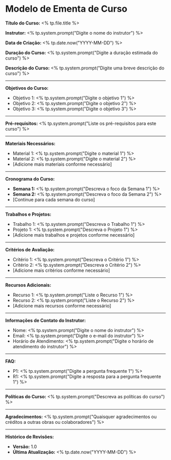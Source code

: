# Modelo de Ementa de Curso

**Título do Curso:** <% tp.file.title %>

**Instrutor:** <% tp.system.prompt("Digite o nome do instrutor") %>

**Data de Criação:** <% tp.date.now("YYYY-MM-DD") %>

**Duração do Curso:** <% tp.system.prompt("Digite a duração estimada do curso") %>

**Descrição do Curso:**
<% tp.system.prompt("Digite uma breve descrição do curso") %>

---

**Objetivos do Curso:**
- Objetivo 1: <% tp.system.prompt("Digite o objetivo 1") %>
- Objetivo 2: <% tp.system.prompt("Digite o objetivo 2") %>
- Objetivo 3: <% tp.system.prompt("Digite o objetivo 3") %>

---

**Pré-requisitos:**
<% tp.system.prompt("Liste os pré-requisitos para este curso") %>

---

**Materiais Necessários:**
- Material 1: <% tp.system.prompt("Digite o material 1") %>
- Material 2: <% tp.system.prompt("Digite o material 2") %>
- [Adicione mais materiais conforme necessário]

---

**Cronograma do Curso:**
- **Semana 1:** <% tp.system.prompt("Descreva o foco da Semana 1") %>
- **Semana 2:** <% tp.system.prompt("Descreva o foco da Semana 2") %>
- [Continue para cada semana do curso]

---

**Trabalhos e Projetos:**
- Trabalho 1: <% tp.system.prompt("Descreva o Trabalho 1") %>
- Projeto 1: <% tp.system.prompt("Descreva o Projeto 1") %>
- [Adicione mais trabalhos e projetos conforme necessário]

---

**Critérios de Avaliação:**
- Critério 1: <% tp.system.prompt("Descreva o Critério 1") %>
- Critério 2: <% tp.system.prompt("Descreva o Critério 2") %>
- [Adicione mais critérios conforme necessário]

---

**Recursos Adicionais:**
- Recurso 1: <% tp.system.prompt("Liste o Recurso 1") %>
- Recurso 2: <% tp.system.prompt("Liste o Recurso 2") %>
- [Adicione mais recursos conforme necessário]

---

**Informações de Contato do Instrutor:**
- Nome: <% tp.system.prompt("Digite o nome do instrutor") %>
- Email: <% tp.system.prompt("Digite o e-mail do instrutor") %>
- Horário de Atendimento: <% tp.system.prompt("Digite o horário de atendimento do instrutor") %>

---

**FAQ:**
- P1: <% tp.system.prompt("Digite a pergunta frequente 1") %>
- R1: <% tp.system.prompt("Digite a resposta para a pergunta frequente 1") %>
  
---

**Políticas do Curso:**
<% tp.system.prompt("Descreva as políticas do curso") %>

---

**Agradecimentos:**
<% tp.system.prompt("Quaisquer agradecimentos ou créditos a outras obras ou colaboradores") %>

---

**Histórico de Revisões:**
- **Versão:** 1.0
- **Última Atualização:** <% tp.date.now("YYYY-MM-DD") %>
  
